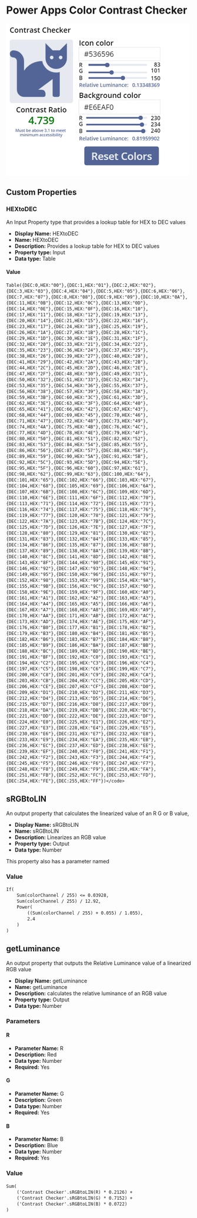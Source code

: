 # Power Apps Color Contrast Checker
![Contrast Checker](../assets/ContrastChecker.gif)

## Custom Properties
### HEXtoDEC
An Input Property type that provides a lookup table for HEX to DEC values

- __Display Name:__ HEXtoDEC
- __Name:__ HEXtoDEC
- __Description:__ Provides a lookup table for HEX to DEC values
- __Property type:__ Input
- __Data type:__ Table

#### Value
```
Table({DEC:0,HEX:"00"},{DEC:1,HEX:"01"},{DEC:2,HEX:"02"},{DEC:3,HEX:"03"},{DEC:4,HEX:"04"},{DEC:5,HEX:"05"},{DEC:6,HEX:"06"},{DEC:7,HEX:"07"},{DEC:8,HEX:"08"},{DEC:9,HEX:"09"},{DEC:10,HEX:"0A"},{DEC:11,HEX:"0B"},{DEC:12,HEX:"0C"},{DEC:13,HEX:"0D"},{DEC:14,HEX:"0E"},{DEC:15,HEX:"0F"},{DEC:16,HEX:"10"},{DEC:17,HEX:"11"},{DEC:18,HEX:"12"},{DEC:19,HEX:"13"},{DEC:20,HEX:"14"},{DEC:21,HEX:"15"},{DEC:22,HEX:"16"},{DEC:23,HEX:"17"},{DEC:24,HEX:"18"},{DEC:25,HEX:"19"},{DEC:26,HEX:"1A"},{DEC:27,HEX:"1B"},{DEC:28,HEX:"1C"},{DEC:29,HEX:"1D"},{DEC:30,HEX:"1E"},{DEC:31,HEX:"1F"},{DEC:32,HEX:"20"},{DEC:33,HEX:"21"},{DEC:34,HEX:"22"},{DEC:35,HEX:"23"},{DEC:36,HEX:"24"},{DEC:37,HEX:"25"},{DEC:38,HEX:"26"},{DEC:39,HEX:"27"},{DEC:40,HEX:"28"},{DEC:41,HEX:"29"},{DEC:42,HEX:"2A"},{DEC:43,HEX:"2B"},{DEC:44,HEX:"2C"},{DEC:45,HEX:"2D"},{DEC:46,HEX:"2E"},{DEC:47,HEX:"2F"},{DEC:48,HEX:"30"},{DEC:49,HEX:"31"},{DEC:50,HEX:"32"},{DEC:51,HEX:"33"},{DEC:52,HEX:"34"},{DEC:53,HEX:"35"},{DEC:54,HEX:"36"},{DEC:55,HEX:"37"},{DEC:56,HEX:"38"},{DEC:57,HEX:"39"},{DEC:58,HEX:"3A"},{DEC:59,HEX:"3B"},{DEC:60,HEX:"3C"},{DEC:61,HEX:"3D"},{DEC:62,HEX:"3E"},{DEC:63,HEX:"3F"},{DEC:64,HEX:"40"},{DEC:65,HEX:"41"},{DEC:66,HEX:"42"},{DEC:67,HEX:"43"},{DEC:68,HEX:"44"},{DEC:69,HEX:"45"},{DEC:70,HEX:"46"},{DEC:71,HEX:"47"},{DEC:72,HEX:"48"},{DEC:73,HEX:"49"},{DEC:74,HEX:"4A"},{DEC:75,HEX:"4B"},{DEC:76,HEX:"4C"},{DEC:77,HEX:"4D"},{DEC:78,HEX:"4E"},{DEC:79,HEX:"4F"},{DEC:80,HEX:"50"},{DEC:81,HEX:"51"},{DEC:82,HEX:"52"},{DEC:83,HEX:"53"},{DEC:84,HEX:"54"},{DEC:85,HEX:"55"},{DEC:86,HEX:"56"},{DEC:87,HEX:"57"},{DEC:88,HEX:"58"},{DEC:89,HEX:"59"},{DEC:90,HEX:"5A"},{DEC:91,HEX:"5B"},{DEC:92,HEX:"5C"},{DEC:93,HEX:"5D"},{DEC:94,HEX:"5E"},{DEC:95,HEX:"5F"},{DEC:96,HEX:"60"},{DEC:97,HEX:"61"},{DEC:98,HEX:"62"},{DEC:99,HEX:"63"},{DEC:100,HEX:"64"},{DEC:101,HEX:"65"},{DEC:102,HEX:"66"},{DEC:103,HEX:"67"},{DEC:104,HEX:"68"},{DEC:105,HEX:"69"},{DEC:106,HEX:"6A"},{DEC:107,HEX:"6B"},{DEC:108,HEX:"6C"},{DEC:109,HEX:"6D"},{DEC:110,HEX:"6E"},{DEC:111,HEX:"6F"},{DEC:112,HEX:"70"},{DEC:113,HEX:"71"},{DEC:114,HEX:"72"},{DEC:115,HEX:"73"},{DEC:116,HEX:"74"},{DEC:117,HEX:"75"},{DEC:118,HEX:"76"},{DEC:119,HEX:"77"},{DEC:120,HEX:"78"},{DEC:121,HEX:"79"},{DEC:122,HEX:"7A"},{DEC:123,HEX:"7B"},{DEC:124,HEX:"7C"},{DEC:125,HEX:"7D"},{DEC:126,HEX:"7E"},{DEC:127,HEX:"7F"},{DEC:128,HEX:"80"},{DEC:129,HEX:"81"},{DEC:130,HEX:"82"},{DEC:131,HEX:"83"},{DEC:132,HEX:"84"},{DEC:133,HEX:"85"},{DEC:134,HEX:"86"},{DEC:135,HEX:"87"},{DEC:136,HEX:"88"},{DEC:137,HEX:"89"},{DEC:138,HEX:"8A"},{DEC:139,HEX:"8B"},{DEC:140,HEX:"8C"},{DEC:141,HEX:"8D"},{DEC:142,HEX:"8E"},{DEC:143,HEX:"8F"},{DEC:144,HEX:"90"},{DEC:145,HEX:"91"},{DEC:146,HEX:"92"},{DEC:147,HEX:"93"},{DEC:148,HEX:"94"},{DEC:149,HEX:"95"},{DEC:150,HEX:"96"},{DEC:151,HEX:"97"},{DEC:152,HEX:"98"},{DEC:153,HEX:"99"},{DEC:154,HEX:"9A"},{DEC:155,HEX:"9B"},{DEC:156,HEX:"9C"},{DEC:157,HEX:"9D"},{DEC:158,HEX:"9E"},{DEC:159,HEX:"9F"},{DEC:160,HEX:"A0"},{DEC:161,HEX:"A1"},{DEC:162,HEX:"A2"},{DEC:163,HEX:"A3"},{DEC:164,HEX:"A4"},{DEC:165,HEX:"A5"},{DEC:166,HEX:"A6"},{DEC:167,HEX:"A7"},{DEC:168,HEX:"A8"},{DEC:169,HEX:"A9"},{DEC:170,HEX:"AA"},{DEC:171,HEX:"AB"},{DEC:172,HEX:"AC"},{DEC:173,HEX:"AD"},{DEC:174,HEX:"AE"},{DEC:175,HEX:"AF"},{DEC:176,HEX:"B0"},{DEC:177,HEX:"B1"},{DEC:178,HEX:"B2"},{DEC:179,HEX:"B3"},{DEC:180,HEX:"B4"},{DEC:181,HEX:"B5"},{DEC:182,HEX:"B6"},{DEC:183,HEX:"B7"},{DEC:184,HEX:"B8"},{DEC:185,HEX:"B9"},{DEC:186,HEX:"BA"},{DEC:187,HEX:"BB"},{DEC:188,HEX:"BC"},{DEC:189,HEX:"BD"},{DEC:190,HEX:"BE"},{DEC:191,HEX:"BF"},{DEC:192,HEX:"C0"},{DEC:193,HEX:"C1"},{DEC:194,HEX:"C2"},{DEC:195,HEX:"C3"},{DEC:196,HEX:"C4"},{DEC:197,HEX:"C5"},{DEC:198,HEX:"C6"},{DEC:199,HEX:"C7"},{DEC:200,HEX:"C8"},{DEC:201,HEX:"C9"},{DEC:202,HEX:"CA"},{DEC:203,HEX:"CB"},{DEC:204,HEX:"CC"},{DEC:205,HEX:"CD"},{DEC:206,HEX:"CE"},{DEC:207,HEX:"CF"},{DEC:208,HEX:"D0"},{DEC:209,HEX:"D1"},{DEC:210,HEX:"D2"},{DEC:211,HEX:"D3"},{DEC:212,HEX:"D4"},{DEC:213,HEX:"D5"},{DEC:214,HEX:"D6"},{DEC:215,HEX:"D7"},{DEC:216,HEX:"D8"},{DEC:217,HEX:"D9"},{DEC:218,HEX:"DA"},{DEC:219,HEX:"DB"},{DEC:220,HEX:"DC"},{DEC:221,HEX:"DD"},{DEC:222,HEX:"DE"},{DEC:223,HEX:"DF"},{DEC:224,HEX:"E0"},{DEC:225,HEX:"E1"},{DEC:226,HEX:"E2"},{DEC:227,HEX:"E3"},{DEC:228,HEX:"E4"},{DEC:229,HEX:"E5"},{DEC:230,HEX:"E6"},{DEC:231,HEX:"E7"},{DEC:232,HEX:"E8"},{DEC:233,HEX:"E9"},{DEC:234,HEX:"EA"},{DEC:235,HEX:"EB"},{DEC:236,HEX:"EC"},{DEC:237,HEX:"ED"},{DEC:238,HEX:"EE"},{DEC:239,HEX:"EF"},{DEC:240,HEX:"F0"},{DEC:241,HEX:"F1"},{DEC:242,HEX:"F2"},{DEC:243,HEX:"F3"},{DEC:244,HEX:"F4"},{DEC:245,HEX:"F5"},{DEC:246,HEX:"F6"},{DEC:247,HEX:"F7"},{DEC:248,HEX:"F8"},{DEC:249,HEX:"F9"},{DEC:250,HEX:"FA"},{DEC:251,HEX:"FB"},{DEC:252,HEX:"FC"},{DEC:253,HEX:"FD"},{DEC:254,HEX:"FE"},{DEC:255,HEX:"FF"})</code>
```

## sRGBtoLIN
An output property that calculates the linearized value of an R G or B value,

- __Display Name:__ sRGBtoLIN
- __Name:__ sRGBtoLIN
- __Description:__ Linearizes an RGB value
- __Property type:__ Output
- __Data type:__ Number

This property also has a parameter named

### Value
```
If(
    Sum(colorChannel / 255) <= 0.03928,
    Sum(colorChannel / 255) / 12.92,
    Power(
        ((Sum(colorChannel / 255) + 0.055) / 1.055),
        2.4
    )
)
```

## getLuminance

An output property that outputs the Relative Luminance value of a linearized RGB value

- __Display Name:__ getLuminance
- __Name:__ getLuminance
- __Description:__ calculates the relative luminance of an RGB value
- __Property type:__ Output
- __Data type:__ Number
### Parameters
#### R

- __Parameter Name:__ R
- __Description:__ Red
- __Data type:__ Number
- __Required:__ Yes
#### G 

- __Parameter Name:__ G
- __Description:__ Green
- __Data type:__ Number
- __Required:__ Yes
#### B
- __Parameter Name:__ B
- __Description:__ Blue
- __Data type:__ Number
- __Required:__ Yes

### Value

``` 
Sum(
    ('Contrast Checker'.sRGBtoLIN(R) * 0.2126) + 
    ('Contrast Checker'.sRGBtoLIN(G) * 0.7152) + 
    ('Contrast Checker'.sRGBtoLIN(B) * 0.0722)
)
```